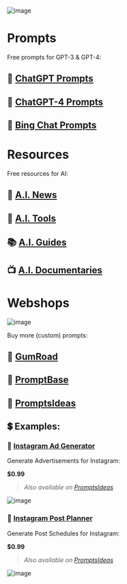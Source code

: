 ![image](https://github.com/cas-van-vliet/cas-van-vliet/assets/146363448/4ff877d9-d6ce-458f-8172-d7a7ac556ff1)

# Prompts

Free prompts for GPT-3 & GPT-4:

## 💬 [ChatGPT Prompts](https://github.com/cas-van-vliet/chatgpt-prompts)

## 💬 [ChatGPT-4 Prompts](https://github.com/cas-van-vliet/chatgpt-4-prompts)

## 💬 [Bing Chat Prompts](https://github.com/cas-van-vliet/bing-chat-prompts)

# Resources

Free resources for AI:

## 📰 [A.I. News](https://github.com/cas-van-vliet/ai-news)

## 🔧 [A.I. Tools](https://github.com/cas-van-vliet/ai-tools)

## 📚 [A.I. Guides](https://github.com/cas-van-vliet/ai-guides)

## 📺 [A.I. Documentaries](https://github.com/cas-van-vliet/ai-documentaries)

# Webshops

![image](https://github.com/cas-van-vliet/cas-van-vliet/assets/146363448/5e375c8c-e8e3-4d62-b598-db8a8cbdb494)

Buy more (custom) prompts:

## 🏪 [GumRoad](https://promptfast.gumroad.com)

## 🏪 [PromptBase](https://promptbase.com/promptprophet)

## 🏪 [PromptsIdeas](https://promptsideas.com/profile/promptfast)

## 💲 Examples:

### 📸 [Instagram Ad Generator](https://promptfast.gumroad.com/l/instagram-advertisement-generator)

Generate Advertisements for Instagram:

**$0.99**

> _Also available on [PromptsIdeas](https://promptsideas.com/prompt/instagram-advertisement-generator)_

![image](https://github.com/cas-van-vliet/cas-van-vliet/assets/146363448/8f9ee07d-0df2-4d41-a283-0a4e804dee27)

### 📸 [Instagram Post Planner](https://promptfast.gumroad.com/l/instagram-post-planner)

Generate Post Schedules for Instagram:

**$0.99**

> _Also available on [PromptsIdeas](https://promptsideas.com/prompt/instagram-post-planner)_

![image](https://github.com/cas-van-vliet/cas-van-vliet/assets/146363448/0b5945b3-29cb-4685-9692-b592c2bfd16b)

<!---
cas-van-vliet/cas-van-vliet is a ✨ special ✨ repository because its `README.md` (this file) appears on your GitHub profile.
You can click the Preview link to take a look at your changes.
--->
